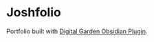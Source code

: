 # Joshfolio
Portfolio built with [Digital Garden Obsidian Plugin](https://github.com/oleeskild/Obsidian-Digital-Garden). 
